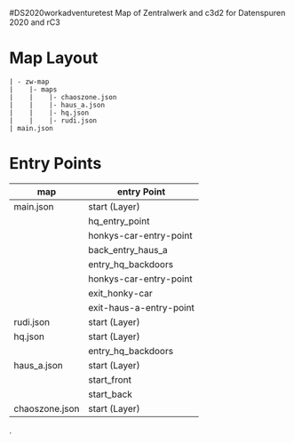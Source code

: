 #DS2020workadventuretest
Map of Zentralwerk and c3d2 for Datenspuren 2020 and rC3

# Map Layout
```
| - zw-map
|    |- maps
|    |    |- chaoszone.json
|    |    |- haus_a.json
|    |    |- hq.json
|    |    |- rudi.json
| main.json
```

# Entry Points

| map | entry Point |
| ----|-------------|
| main.json | start (Layer) |
|           | hq_entry_point |
|           | honkys-car-entry-point |
|           | back_entry_haus_a |
|           | entry_hq_backdoors |
|           | honkys-car-entry-point |
|           | exit_honky-car |
|           | exit-haus-a-entry-point |
| rudi.json | start (Layer) |
| hq.json   | start (Layer) |
|           | entry_hq_backdoors|
| haus_a.json| start (Layer) |
|            | start_front |
|            | start_back |
| chaoszone.json | start (Layer) | 

.
